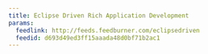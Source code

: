 ```yaml
---
title: Eclipse Driven Rich Application Development
params:
  feedlink: http://feeds.feedburner.com/eclipsedriven
  feedid: d693d49ed3ff15aaada48d0bf71b2ac1
---
```

